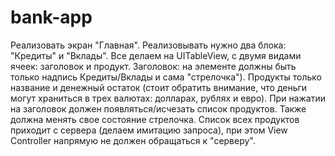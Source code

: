 # bank-app
Реализовать экран "Главная".
Реализовывать нужно два блока: "Кредиты" и "Вклады".
Все делаем на UITableView, с двумя видами ячеек: заголовок и продукт.
Заголовок: на элементе должны быть только надпись Кредиты/Вклады и сама "стрелочка").
Продукты только название и денежный остаток 
(стоит обратить внимание, что деньги могут храниться в трех валютах: долларах, рублях и евро).
При нажатии на заголовок должен появляться/исчезать список продуктов. Также должна менять свое состояние стрелочка. 
Список всех продуктов приходит с сервера (делаем имитацию запроса), при этом View Controller напрямую не должен обращаться к "серверу".
